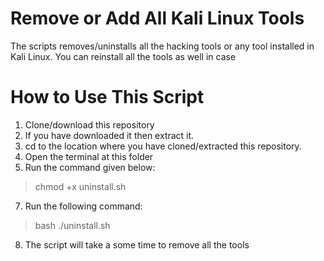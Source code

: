 # Remove or Add All Kali Linux Tools
The scripts removes/uninstalls all the hacking tools or any tool installed in Kali Linux.
You can reinstall all the tools as well in case

# How to Use This Script
1. Clone/download this repository
2. If you have downloaded it then extract it.
3. cd to the location where you have cloned/extracted this repository.
4. Open the terminal at this folder 
5. Run the command given below:
  > chmod +x uninstall.sh
7. Run the following command:
  > bash ./uninstall.sh
8. The script will take a some time to remove all the tools
